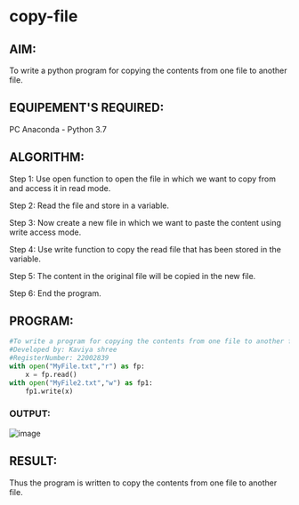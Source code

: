 # copy-file
## AIM:
To write a python program for copying the contents from one file to another file.
## EQUIPEMENT'S REQUIRED: 
PC
Anaconda - Python 3.7
## ALGORITHM: 
Step 1:
Use open function to open the file in which we want to copy from and access it in read mode.

Step 2:
Read the file and store in a variable.

Step 3:
Now create a new file in which we want to paste the content using write access mode.

Step 4:
Use write function to copy the read file that has been stored in the variable.

Step 5:
The content in the original file will be copied in the new file.

Step 6:
End the program.
## PROGRAM:
```python
#To write a program for copying the contents from one file to another file.
#Developed by: Kaviya shree
#RegisterNumber: 22002839
with open("MyFile.txt","r") as fp:
    x = fp.read()
with open("MyFile2.txt","w") as fp1:
    fp1.write(x)
```
### OUTPUT:
![image](https://user-images.githubusercontent.com/120553351/214909977-f8e163d1-e212-40de-b562-5e2f37b42247.png)



## RESULT:
Thus the program is written to copy the contents from one file to another file.
